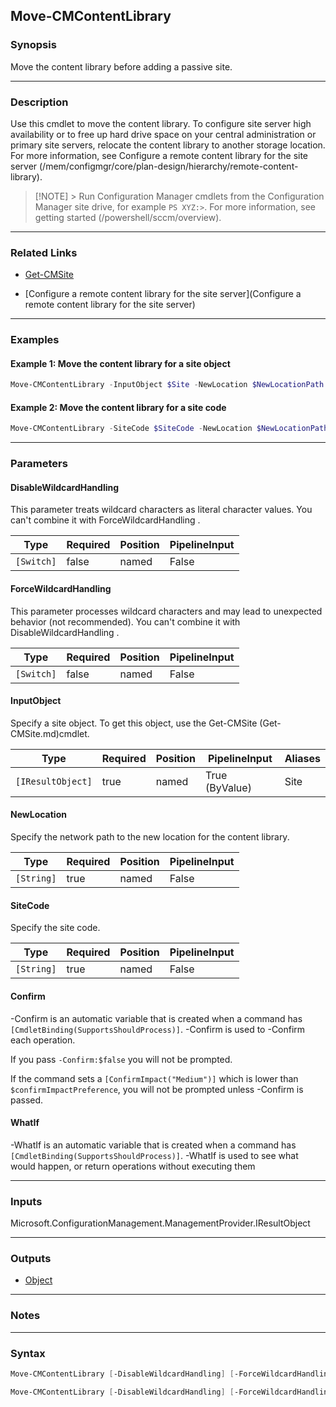 Move-CMContentLibrary
---------------------




### Synopsis
Move the content library before adding a passive site.



---


### Description

Use this cmdlet to move the content library. To configure site server high availability or to free up hard drive space on your central administration or primary site servers, relocate the content library to another storage location. For more information, see Configure a remote content library for the site server (/mem/configmgr/core/plan-design/hierarchy/remote-content-library).



> [!NOTE] > Run Configuration Manager cmdlets from the Configuration Manager site drive, for example `PS XYZ:>`. For more information, see getting started (/powershell/sccm/overview).



---


### Related Links
* [Get-CMSite](Get-CMSite)



* [Configure a remote content library for the site server](Configure a remote content library for the site server)





---


### Examples
#### Example 1: Move the content library for a site object
```PowerShell
Move-CMContentLibrary -InputObject $Site -NewLocation $NewLocationPath
```

#### Example 2: Move the content library for a site code
```PowerShell
Move-CMContentLibrary -SiteCode $SiteCode -NewLocation $NewLocationPath
```



---


### Parameters
#### **DisableWildcardHandling**

This parameter treats wildcard characters as literal character values. You can't combine it with ForceWildcardHandling .






|Type      |Required|Position|PipelineInput|
|----------|--------|--------|-------------|
|`[Switch]`|false   |named   |False        |



#### **ForceWildcardHandling**

This parameter processes wildcard characters and may lead to unexpected behavior (not recommended). You can't combine it with DisableWildcardHandling .






|Type      |Required|Position|PipelineInput|
|----------|--------|--------|-------------|
|`[Switch]`|false   |named   |False        |



#### **InputObject**

Specify a site object. To get this object, use the Get-CMSite (Get-CMSite.md)cmdlet.






|Type             |Required|Position|PipelineInput |Aliases|
|-----------------|--------|--------|--------------|-------|
|`[IResultObject]`|true    |named   |True (ByValue)|Site   |



#### **NewLocation**

Specify the network path to the new location for the content library.






|Type      |Required|Position|PipelineInput|
|----------|--------|--------|-------------|
|`[String]`|true    |named   |False        |



#### **SiteCode**

Specify the site code.






|Type      |Required|Position|PipelineInput|
|----------|--------|--------|-------------|
|`[String]`|true    |named   |False        |



#### **Confirm**
-Confirm is an automatic variable that is created when a command has ```[CmdletBinding(SupportsShouldProcess)]```.
-Confirm is used to -Confirm each operation.

If you pass ```-Confirm:$false``` you will not be prompted.


If the command sets a ```[ConfirmImpact("Medium")]``` which is lower than ```$confirmImpactPreference```, you will not be prompted unless -Confirm is passed.

#### **WhatIf**
-WhatIf is an automatic variable that is created when a command has ```[CmdletBinding(SupportsShouldProcess)]```.
-WhatIf is used to see what would happen, or return operations without executing them


---


### Inputs
Microsoft.ConfigurationManagement.ManagementProvider.IResultObject





---


### Outputs
* [Object](https://learn.microsoft.com/en-us/dotnet/api/System.Object)






---


### Notes




---


### Syntax
```PowerShell
Move-CMContentLibrary [-DisableWildcardHandling] [-ForceWildcardHandling] -InputObject <IResultObject> -NewLocation <String> [-Confirm] [-WhatIf] [<CommonParameters>]
```
```PowerShell
Move-CMContentLibrary [-DisableWildcardHandling] [-ForceWildcardHandling] -NewLocation <String> -SiteCode <String> [-Confirm] [-WhatIf] [<CommonParameters>]
```
